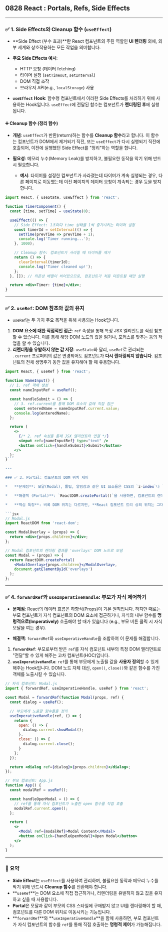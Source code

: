 ## 0828 React : Portals, Refs, Side Effects

---

### ✅ 1. Side Effects와 Cleanup 함수 (`useEffect`)

*   **Side Effect (부수 효과)**란 React 컴포넌트의 주된 역할인 **UI 렌더링** 외에, 외부 세계와 상호작용하는 모든 작업을 의미합니다.

*   **주요 Side Effects 예시**:
    *   HTTP 요청 (데이터 fetching)
    *   타이머 설정 (`setTimeout`, `setInterval`)
    *   DOM 직접 조작
    *   브라우저 API(e.g., `localStorage`) 사용

*   **`useEffect` Hook**: 함수형 컴포넌트에서 이러한 Side Effects를 처리하기 위해 사용하는 Hook입니다. `useEffect`에 전달된 함수는 컴포넌트가 **렌더링된 후**에 실행됩니다.

#### ➕ Cleanup 함수 (정리 함수)

*   **개념**: `useEffect`가 반환(return)하는 함수를 **Cleanup 함수**라고 합니다. 이 함수는 컴포넌트가 DOM에서 제거되기 직전, 또는 `useEffect`가 다시 실행되기 직전에 호출되어, 이전에 실행했던 Side Effect를 "정리"하는 역할을 합니다.

*   **필요성**: 메모리 누수(Memory Leak)를 방지하고, 불필요한 동작을 막기 위해 반드시 필요합니다.
    *   **예시**: 타이머를 설정한 컴포넌트가 사라졌는데 타이머가 계속 실행되는 경우, 다른 페이지로 이동했는데 이전 페이지의 데이터 요청이 계속되는 경우 등을 방지합니다.

```jsx
import React, { useState, useEffect } from 'react';

function TimerComponent() {
  const [time, setTime] = useState(0);

  useEffect(() => {
    // Side Effect: 1초마다 time 상태를 1씩 증가시키는 타이머 설정
    const timerId = setInterval(() => {
      setTime(prevTime => prevTime + 1);
      console.log('Timer running...');
    }, 1000);

    // Cleanup 함수: 컴포넌트가 사라질 때 타이머를 제거
    return () => {
      clearInterval(timerId);
      console.log('Timer cleaned up!');
    };
  }, []); // 의존성 배열이 비어있으므로, 컴포넌트가 처음 마운트될 때만 실행

  return <div>Timer: {time}</div>;
}
```

---

### ✅ 2. `useRef`: DOM 참조와 값의 유지

*   `useRef`는 두 가지 주요 목적을 위해 사용되는 Hook입니다.

1.  **DOM 요소에 대한 직접적인 접근**: `ref` 속성을 통해 특정 JSX 엘리먼트를 직접 참조할 수 있습니다. 이를 통해 해당 DOM 노드의 값을 읽거나, 포커스를 맞추는 등의 작업을 할 수 있습니다.
2.  **리렌더링을 유발하지 않는 값 저장**: `useState`와 달리, `useRef`로 관리되는 `.current` 프로퍼티의 값은 변경되어도 컴포넌트가 **다시 렌더링되지 않습니다**. 컴포넌트의 전체 생명주기 동안 값을 유지해야 할 때 유용합니다.

```jsx
import React, { useRef } from 'react';

function NameInput() {
  // 1. ref 객체 생성
  const nameInputRef = useRef();

  const handleSubmit = () => {
    // 3. ref.current를 통해 DOM 요소의 값에 직접 접근
    const enteredName = nameInputRef.current.value;
    console.log(enteredName);
  };

  return (
    <>
      {/* 2. ref 속성을 통해 JSX 엘리먼트와 연결 */}
      <input ref={nameInputRef} type="text" />
      <button onClick={handleSubmit}>Submit</button>
    </>
  );
}```

---

### ✅ 3. Portal: 컴포넌트의 DOM 위치 제어

*   **문제점**: 모달(Modal), 툴팁, 알림창과 같은 UI 요소들은 CSS의 `z-index`나 `overflow` 속성 때문에 부모 컴포넌트의 스타일에 갇혀 의도치 않은 UI 깨짐이 발생할 수 있습니다.

*   **해결책 (Portal)**: `ReactDOM.createPortal()`을 사용하면, 컴포넌트의 렌더링 결과를 **물리적으로 다른 DOM 위치**에 삽입할 수 있습니다. 일반적으로 `index.html`의 `root` div와는 별개의 div(e.g., `<div id="overlays"></div>`)에 렌더링합니다.

*   **핵심 특징**: 비록 DOM 위치는 다르지만, **React 컴포넌트 트리 상의 위치는 그대로 유지**됩니다. 따라서 이벤트 버블링이나 Context API 등은 원래의 부모-자식 관계를 따라 정상적으로 동작합니다.

```jsx
// Modal.js
import ReactDOM from 'react-dom';

const ModalOverlay = (props) => {
  return <div>{props.children}</div>;
};

// Modal 컴포넌트의 렌더링 결과를 'overlays' DOM 노드로 보냄
const Modal = (props) => {
  return ReactDOM.createPortal(
    <ModalOverlay>{props.children}</ModalOverlay>,
    document.getElementById('overlays')
  );
};
```

---

### ✅ 4. `forwardRef`와 `useImperativeHandle`: 부모가 자식 제어하기

*   **문제점**: React의 데이터 흐름은 하향식(Props)이 기본 원칙입니다. 하지만 때로는 부모 컴포넌트가 자식 컴포넌트의 DOM 요소에 접근하거나, 자식의 내부 함수를 **명령적으로(Imperatively)** 호출해야 할 때가 있습니다 (e.g., 부모 버튼 클릭 시 자식 모달을 여는 경우).

*   **해결책**: `forwardRef`와 `useImperativeHandle`을 조합하여 이 문제를 해결합니다.

1.  **`forwardRef`**: 부모로부터 받은 `ref`를 자식 컴포넌트 내부의 특정 DOM 엘리먼트로 "전달"할 수 있게 해주는 고차 컴포넌트(HOC)입니다.
2.  **`useImperativeHandle`**: `ref`를 통해 부모에게 노출될 값을 **사용자 정의**할 수 있게 해주는 Hook입니다. DOM 노드 자체 대신, `open()`, `close()`와 같은 함수를 가진 객체를 노출시킬 수 있습니다.

```jsx
// 자식 컴포넌트: Modal.js
import { forwardRef, useImperativeHandle, useRef } from 'react';

const Modal = forwardRef(function Modal(props, ref) {
  const dialog = useRef();

  // 부모에게 노출할 함수들을 정의
  useImperativeHandle(ref, () => {
    return {
      open: () => {
        dialog.current.showModal();
      },
      close: () => {
        dialog.current.close();
      }
    };
  });

  return <dialog ref={dialog}>{props.children}</dialog>;
});

// 부모 컴포넌트: App.js
function App() {
  const modalRef = useRef();

  const handleOpenModal = () => {
    // ref를 통해 자식 컴포넌트가 노출한 open 함수를 직접 호출
    modalRef.current.open();
  };

  return (
    <>
      <Modal ref={modalRef}>Modal Content</Modal>
      <button onClick={handleOpenModal}>Open Modal</button>
    </>
  );
}
```

---

### 📌 요약

*   **Side Effect**는 `useEffect`를 사용하여 관리하며, 불필요한 동작과 메모리 누수를 막기 위해 반드시 **Cleanup 함수**를 반환해야 합니다.
*   **`useRef`**는 DOM 요소에 직접 접근하거나, 리렌더링을 유발하지 않고 값을 유지하고 싶을 때 사용합니다.
*   **Portal**은 모달과 같이 부모의 CSS 스타일에 구애받지 않고 UI를 렌더링해야 할 때, 컴포넌트를 다른 DOM 위치로 이동시키는 기능입니다.
*   **`forwardRef`**와 **`useImperativeHandle`**을 함께 사용하면, 부모 컴포넌트가 자식 컴포넌트의 함수를 `ref`를 통해 직접 호출하는 **명령적 제어**가 가능해집니다.